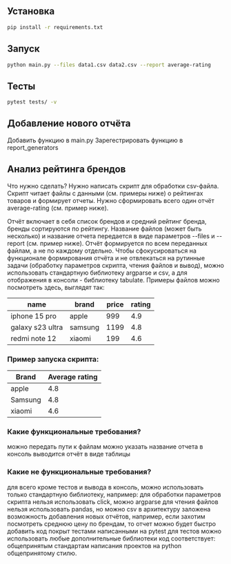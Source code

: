 ## Установка

```bash
pip install -r requirements.txt
```

## Запуск

```bash
python main.py --files data1.csv data2.csv --report average-rating
```

## Тесты
```bash
pytest tests/ -v
```

## Добавление нового отчёта 

Добавить функцию в main.py 
Зарегестрировать функцию в report_generators

## Анализ рейтинга брендов	
Что нужно сделать?
Нужно написать скрипт для обработки csv-файла.
Скрипт читает файлы с данными (см. примеры ниже) о рейтингах товаров и формирует отчеты.
Нужно сформировать всего один отчёт average-rating (см. пример ниже).

Отчёт включает в себя список брендов и средний рейтинг бренда, бренды сортируются по рейтингу.
Название файлов (может быть несколько) и название отчета передается в виде параметров 
--files и --report (см. пример ниже). Отчёт формируется по всем переданных файлам,
а не по каждому отдельно.
Чтобы сфокусироваться на функционале формирования отчёта и не отвлекаться на рутинные задачи 
(обработку параметров скрипта, чтения файлов и вывод), можно использовать стандартную библиотеку argparse и csv, а для отображения в консоли - библиотеку tabulate.
Примеры файлов можно посмотреть здесь, выглядят так:

| name              | brand   | price | rating |
|-------------------|---------|-------|--------|
| iphone 15 pro     | apple   | 999   | 4.9    |
| galaxy s23 ultra  | samsung | 1199  | 4.8    |
| redmi note 12     | xiaomi  | 199   | 4.6    |

### Пример запуска скрипта:
| Brand    | Average rating |
|----------|---------------|
| apple    | 4.8           |
| Samsung  | 4.8           |
| xiaomi   | 4.6           |


### Какие функциональные требования?
можно передать пути к файлам
можно указать название отчета 
в консоль выводится отчёт в виде таблицы

### Какие не функциональные требования?
для всего кроме тестов и вывода в консоль, можно использовать только стандартную библиотеку, 
например:
для обработки параметров скрипта нельзя использовать click, можно argparse
для чтения файлов нельзя использовать pandas, но можно csv
в архитектуру заложена возможность добавления новых отчётов, например, если захотим посмотреть 
среднюю цену по брендам, то отчет можно будет быстро добавить
код покрыт тестами написанными на pytest
для тестов можно использовать любые дополнительные библиотеки
код соответствует:
общепринятым стандартам написания проектов на python
общепринятому стилю.
